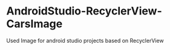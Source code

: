 # AndroidStudio-RecyclerView-CarsImage
Used Image for android studio projects based on RecyclerView
